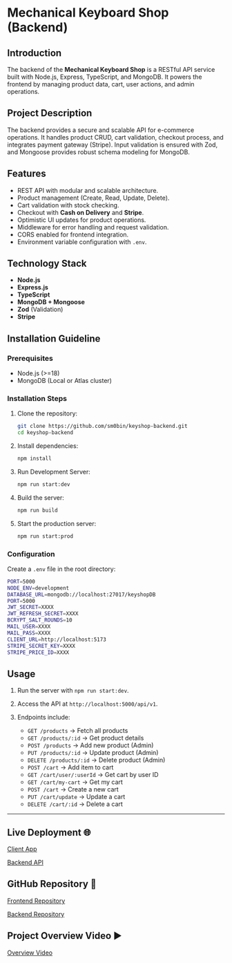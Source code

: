 # Mechanical Keyboard Shop (Backend)

## Introduction

The backend of the **Mechanical Keyboard Shop** is a RESTful API service built with Node.js, Express, TypeScript, and MongoDB. It powers the frontend by managing product data, cart, user actions, and admin operations.

## Project Description

The backend provides a secure and scalable API for e-commerce operations. It handles product CRUD, cart validation, checkout process, and integrates payment gateway (Stripe). Input validation is ensured with Zod, and Mongoose provides robust schema modeling for MongoDB.

## Features

- REST API with modular and scalable architecture.
- Product management (Create, Read, Update, Delete).
- Cart validation with stock checking.
- Checkout with **Cash on Delivery** and **Stripe**.
- Optimistic UI updates for product operations.
- Middleware for error handling and request validation.
- CORS enabled for frontend integration.
- Environment variable configuration with `.env`.

## Technology Stack

- **Node.js**
- **Express.js**
- **TypeScript**
- **MongoDB + Mongoose**
- **Zod** (Validation)
- **Stripe**

## Installation Guideline

### Prerequisites

- Node.js (>=18)
- MongoDB (Local or Atlas cluster)

### Installation Steps

1. Clone the repository:

   ```bash
   git clone https://github.com/sm0bin/keyshop-backend.git
   cd keyshop-backend
   ```

2. Install dependencies:

   ```bash
   npm install
   ```

3. Run Development Server:

   ```bash
   npm run start:dev
   ```

4. Build the server:

   ```bash
   npm run build
   ```

5. Start the production server:

   ```bash
   npm run start:prod
   ```

### Configuration

Create a `.env` file in the root directory:

```bash
PORT=5000
NODE_ENV=development
DATABASE_URL=mongodb://localhost:27017/keyshopDB
PORT=5000
JWT_SECRET=XXXX
JWT_REFRESH_SECRET=XXXX
BCRYPT_SALT_ROUNDS=10
MAIL_USER=XXXX
MAIL_PASS=XXXX
CLIENT_URL=http://localhost:5173
STRIPE_SECRET_KEY=XXXX
STRIPE_PRICE_ID=XXXX
```

## Usage

1. Run the server with `npm run start:dev`.
2. Access the API at `http://localhost:5000/api/v1`.
3. Endpoints include:

   - `GET /products` → Fetch all products
   - `GET /products/:id` → Get product details
   - `POST /products` → Add new product (Admin)
   - `PUT /products/:id` → Update product (Admin)
   - `DELETE /products/:id` → Delete product (Admin)
   - `POST /cart` → Add item to cart
   - `GET /cart/user/:userId` → Get cart by user ID
   - `GET /cart/my-cart` → Get my cart
   - `POST /cart` → Create a new cart
   - `PUT /cart/update` → Update a cart
   - `DELETE /cart/:id` → Delete a cart

---

## Live Deployment 🌐

[Client App](https://keyshop-gilt.vercel.app/)

[Backend API](https://keyshop-backend.vercel.app/api/v1)

## GitHub Repository 📂

[Frontend Repository](https://github.com/sm0bin/keyshop)

[Backend Repository](https://github.com/sm0bin/keyshop-backend)

## Project Overview Video ▶️

[Overview Video](https://drive.google.com/file/d/15bmJPhIO2PNjmXscVr_XtAJtQKRHcT-U/view?usp=drive_link)
